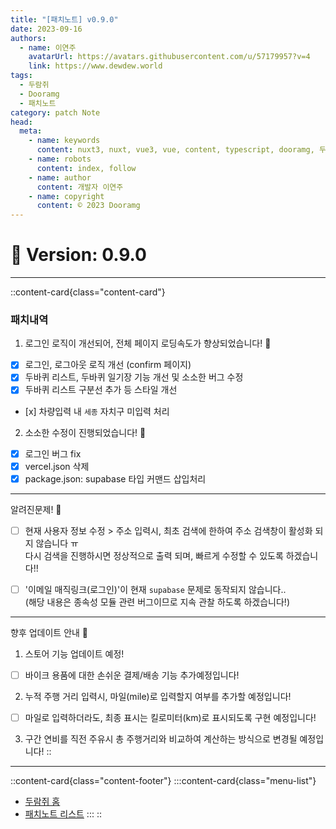 ```yaml
---
title: "[패치노트] v0.9.0"
date: 2023-09-16
authors:
  - name: 이연주
    avatarUrl: https://avatars.githubusercontent.com/u/57179957?v=4
    link: https://www.dewdew.world
tags:
  - 두람쥐
  - Dooramg
  - 패치노트
category: patch Note
head:
  meta:
    - name: keywords
      content: nuxt3, nuxt, vue3, vue, content, typescript, dooramg, 두람쥐, 패치노트, patchnote
    - name: robots
      content: index, follow
    - name: author
      content: 개발자 이연주
    - name: copyright
      content: © 2023 Dooramg
---
```


# 🌱 **Version: 0.9.0**

---

::content-card{class="content-card"}
### 패치내역

1. 로그인 로직이 개선되어, 전체 페이지 로딩속도가 향상되었습니다! 🚝
- [x] 로그인, 로그아웃 로직 개선 (confirm 페이지)
- [x] 두바퀴 리스트, 두바퀴 일기장 기능 개선 및 소소한 버그 수정
- [x] 두바퀴 리스트 구분선 추가 등 스타일 개선
- [x] 차량입력 내 `세종` 자치구 미입력 처리

2. 소소한 수정이 진행되었습니다! 👾
- [x] 로그인 버그 fix
- [x] vercel.json 삭제
- [x] package.json: supabase 타입 커맨드 삽입처리

---

알려진문제! 🔧
- [ ] 현재 사용자 정보 수정 > 주소 입력시, 최초 검색에 한하여 주소 검색창이 활성화 되지 않습니다 ㅠ  
  다시 검색을 진행하시면 정상적으로 출력 되며, 빠르게 수정할 수 있도록 하겠습니다!!

- [ ] '이메일 매직링크(로그인)'이 현재 `supabase` 문제로 동작되지 않습니다..  
  (해당 내용은 종속성 모듈 관련 버그이므로 지속 관찰 하도록 하겠습니다!)

---

향후 업데이트 안내 🌱

1. 스토어 기능 업데이트 예정!
- [ ] 바이크 용품에 대한 손쉬운 결제/배송 기능 추가예정입니다!

2. 누적 주행 거리 입력시, 마일(mile)로 입력할지 여부를 추가할 예정입니다!
- [ ] 마일로 입력하더라도, 최종 표시는 킬로미터(km)로 표시되도록 구현 예정입니다!

3. 구간 연비를 직전 주유시 총 주행거리와 비교하여 계산하는 방식으로 변경될 예정입니다!
::


---


::content-card{class="content-footer"}
  :::content-card{class="menu-list"}
  - [두람쥐 홈](/)
  - [패치노트 리스트](/patch)
  :::
::